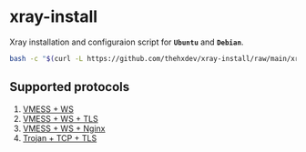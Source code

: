 # xray-install

Xray installation and configuraion script for **`Ubuntu`** and **`Debian`**.

```bash
bash -c "$(curl -L https://github.com/thehxdev/xray-install/raw/main/xray.sh)"
```

## Supported protocols

1. [VMESS + WS](https://github.com/thehxdev/xray-examples/tree/main/VMess-Websocket-s)
2. [VMESS + WS + TLS](https://github.com/thehxdev/xray-examples/tree/main/VMess-Websocket-TLS-s)
3. [VMESS + WS + Nginx](https://github.com/thehxdev/xray-examples/tree/main/VMess-Websocket-Nginx-s)
4. [Trojan + TCP + TLS](https://github.com/thehxdev/xray-examples/tree/main/Trojan-TCP-TLS-s)

